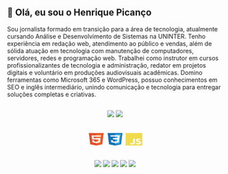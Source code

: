 ## 👋 Olá, eu sou o Henrique Picanço

Sou jornalista formado em transição para a área de tecnologia, atualmente cursando Análise e Desenvolvimento de Sistemas na UNINTER. Tenho experiência em redação web, atendimento ao público e vendas, além de sólida atuação em tecnologia com manutenção de computadores, servidores, redes e programação web. Trabalhei como instrutor em cursos profissionalizantes de tecnologia e administração, redator em projetos digitais e voluntário em produções audiovisuais acadêmicas. Domino ferramentas como Microsoft 365 e WordPress, possuo conhecimentos em SEO e inglês intermediário, unindo comunicação e tecnologia para entregar soluções completas e criativas.

  ## 

<div align="center">
  <img height="170em" src="https://github-readme-stats.vercel.app/api?username=henriquepicanco&show_icons=true&theme=dracula&include_all_commits=true&count_private=true"/>
  <img height="170em" src="https://github-readme-stats.vercel.app/api/top-langs/?username=henriquepicanco&layout=compact&langs_count=7&theme=dracula"/>
</div>

<br>
<br>

<div align="center">
  <img align="center" alt="HTML5" height="30" width="40" src="https://raw.githubusercontent.com/devicons/devicon/master/icons/html5/html5-original.svg">
  <img align="center" alt="CSS3" height="30" width="40" src="https://raw.githubusercontent.com/devicons/devicon/master/icons/css3/css3-original.svg">
  <img align="center" alt="JavaScript" height="30" width="40" src="https://raw.githubusercontent.com/devicons/devicon/master/icons/javascript/javascript-plain.svg">
</div>

<br>
<br>

<div align="center">
  <a href="https://bsky.social/profile/henriquepicanco.dev" target="_blank" rel="author"><img src="https://img.shields.io/badge/-Bluesky-%231083fe?style=for-the-badge&logoColor=white" target="_blank"></a>
  <a href="https://twitter.com/henriquepicanco" target="_blank" rel="author"><img src="https://img.shields.io/badge/-Twitter-%231DA1F2?style=for-the-badge&logoColor=white" target="_blank"></a>
  <a href="https://www.instagram.com/henriquepicanco" target="_blank" rel="author"><img src="https://img.shields.io/badge/-Instagram-%23E1306C?style=for-the-badge&logoColor=white" target="_blank"></a>
  <a href="https://www.linkedin.com/in/henriscript/" target="_blank" rel="author"><img src="https://img.shields.io/badge/-LinkedIn-%230077B5?style=for-the-badge&logoColor=white" target="_blank"></a>
  <a href = "mailto:henriquepicancodev@gmail.com"><img src="https://img.shields.io/badge/-Email-D14836?style=for-the-badge&logoColor=white" target="_blank"></a>
</div>
